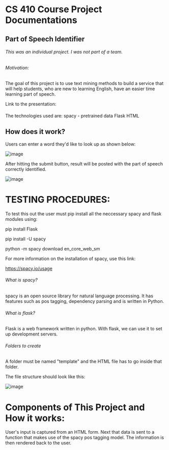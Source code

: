 # CS 410 Course Project Documentations
## Part of Speech Identifier

###### This was an individual project. I was not part of a team.

###### Motivation: 

The goal of this project is to use text mining methods to build a service that will help students, who are new to learning English, have an easier time learning part of speech.

Link to the presentation: 
####

The technologies used are:
spacy - pretrained data
Flask
HTML

## How does it work?
Users can enter a word they'd like to look up as shown below:


![image](https://user-images.githubusercontent.com/89817271/145689627-16cb610f-1d97-496a-bd04-c4225aaa3fdc.png)


After hitting the submit button, result will be posted with the part of speech correctly identified.


![image](https://user-images.githubusercontent.com/89817271/145689838-2a77865a-97df-448d-bdba-4968697278d4.png)

# TESTING PROCEDURES:
To test this out the user must pip install all the neccessary spacy and flask modules using:

pip install Flask

pip install -U spacy

python -m spacy download en_core_web_sm

For more information on the installation of spacy, use this link:

https://spacy.io/usage

###### What is spacy?

spacy is an open source library for natural language processing. It has features such as pos tagging, dependency parsing and is written in Python.

###### What is flask?

Flask is a web framework written in python. With flask, we can use it to set up development servers.

###### Folders to create

A folder must be named "template" and the HTML file has to go inside that folder.


The file structure should look like this:



![image](https://user-images.githubusercontent.com/89817271/145698363-2f2f6fed-881e-481c-9ec9-e80eac5b4da2.png)



# Components of This Project and How it works:

User's input is captured from an HTML form. Next that data is sent to a function that makes use of the spacy pos tagging model. The information is then rendered back to the user.


